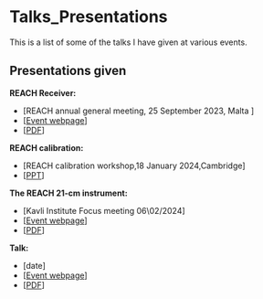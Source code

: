 # Talks_Presentations


This is a list of some of the talks I have given at various events.

## Presentations given

 **REACH Receiver:**  
-  [REACH annual general meeting, 25 September 2023, Malta \]
-  \[[Event webpage](https://www.um.edu.mt/events/reachworkshop2023/)]
-  \[[PDF](https://github.com/DannyMolnar/Talks_Presentations/raw/main/Malta_REACHmeeting_Receiver_DM.pdf)] 

 **REACH calibration:**  
 - \[REACH calibration workshop,18 January 2024,Cambridge]
 - \[[PPT](https://github.com/DannyMolnar/Talks_Presentations/blob/main/Calibration_workshop_2024Jan18.pptx)]
   
 **The REACH 21-cm instrument:**  
 - \[Kavli Institute Focus meeting 06\02/2024\]
 - \[[Event webpage](link)]
 - \[[PDF](link)]
   
 **Talk:**  
 - \[date\]
 - \[[Event webpage](link)]
 - \[[PDF](link)]


